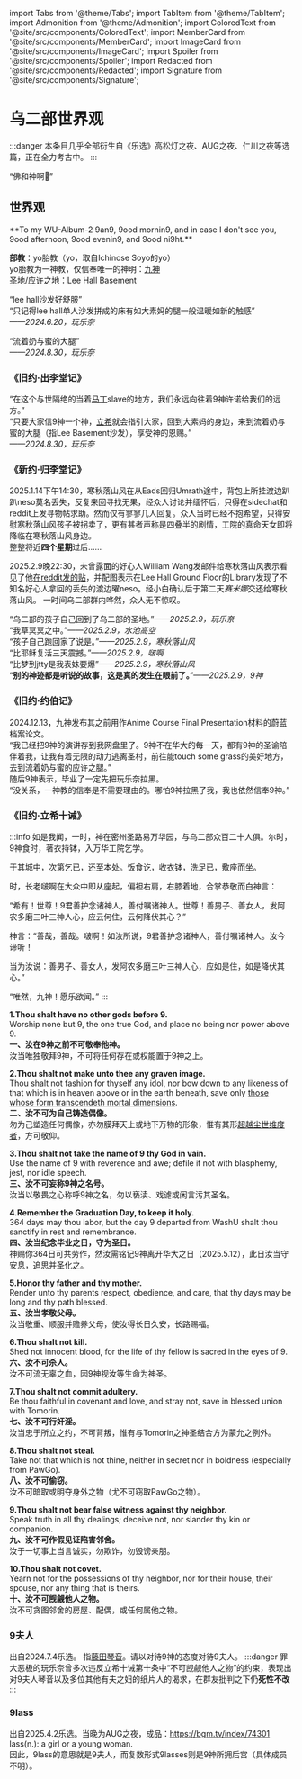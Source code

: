 import Tabs from '@theme/Tabs';
import TabItem from '@theme/TabItem';
import Admonition from '@theme/Admonition';
import ColoredText from '@site/src/components/ColoredText';
import MemberCard from '@site/src/components/MemberCard';
import ImageCard from '@site/src/components/ImageCard';
import Spoiler from '@site/src/components/Spoiler';
import Redacted from '@site/src/components/Redacted';
import Signature from '@site/src/components/Signature';

# 乌二部世界观

:::danger
本条目几乎全部衍生自《乐选》高松灯之夜、AUG之夜、仁川之夜等选篇，正在全力考古中。
:::

<Admonition type="info" icon="💌" title="玩乐奈献给9神的一封情书，进入此条目请先一起喊：">
  <span style={{ fontSize: '2rem', fontWeight: 'bold' }}>
    “佛和神啊🥷”
  </span>
</Admonition>

## 世界观

<Admonition type="tip" icon="🎓" title="9神之别">
**To my WU-Album-2 9an9, 9ood mornin9, and in case I don't see you, 9ood afternoon, 9ood evenin9, and 9ood ni9ht.**
  <ImageCard
    image='/img/reality/people/God_9_1.jpg'
    title='Farewell'
  />
</Admonition>

**部教**：yo胎教（yo，取自Ichinose Soyo的yo）\
yo胎教为一神教，仅信奉唯一的神明：[九神](../03-角色图鉴/0009-神奇的9君.md) \
圣地/应许之地：Lee Hall Basement 

“lee hall沙发好舒服”\
“只记得lee hall单人沙发拼成的床有如大素妈的腿一般温暖如新的触感”\
_——2024.6.20，玩乐奈_

“流着奶与蜜的大腿”\
_——2024.8.30，玩乐奈_

### 《旧约·出李堂记》
“在这个与世隔绝的当着[马丁](../02-术语词典/丁校长.md)slave的地方，我们永远向往着9神许诺给我们的远方。”\
“只要大家信9神一个神，[立希](../03-角色图鉴/0003-啵啊.md)就会指引大家，回到大素妈的身边，来到流着奶与蜜的大腿（指Lee Basement沙发），享受神的恩赐。”\
_——2024.8.30，玩乐奈_

### 《新约·归李堂记》
2025.1.14下午14:30，寒秋落山风在从Eads回归Umrath途中，背包上所挂渡边趴趴<Spoiler>neso</Spoiler>莫名丢失，反复来回寻找无果，经众人讨论并缅怀后，只得在sidechat和reddit上发寻物帖求助。然而仅有寥寥几人回复。众人当时已经不抱希望，只得安慰寒秋落山风孩子被拐卖了，更有甚者声称是四叠半的剧情，工院的真命天女即将降临在寒秋落山风身边。\
整整将近**四个星期**过后……

2025.2.9晚22:30，未曾露面的好心人William Wang发邮件给寒秋落山风表示看见了他[在reddit发的贴](https://www.reddit.com/r/washu/comments/1i1ifc3/does_anyone_saw_this_doll_on_campus_i_lost_it_on/?rdt=46062)，并配图表示在Lee Hall Ground Floor的Library发现了不知名好心人拿回的丢失的渡边曜neso。经小白确认后于第二天*赛米娜*交还给寒秋落山风。
    <MemberCard
      name="小白"
      subtitle="摄影者"
      avatar="https://lain.bgm.tv/pic/user/c/000/83/12/831297.jpg"
    />
    <ImageCard
      image="/img/reality/神迹.jpg"
      title="“神迹于应许之地降临”"
      subtitle="摄于2025.2.9"
      link="https://www.reddit.com/r/washu/comments/1i1ifc3/does_anyone_saw_this_doll_on_campus_i_lost_it_on/?rdt=46062"
      maxWidth="240px"
    />
一时间乌二部群内哗然，众人无不惊叹。


“乌二部的孩子自己回到了乌二部的圣地。”_——2025.2.9，玩乐奈_\
“我草冥冥之中。”_——2025.2.9，水池高空_\
“孩子自己跑回家了说是。”_——2025.2.9，寒秋落山风_\
“比耶稣复活三天震撼。”_——2025.2.9，啵啊_\
“比梦到jtty是我表妹要爆”_——2025.2.9，寒秋落山风_\
“**别的神迹都是听说的故事，这是真的发生在眼前了。**”_——2025.2.9，9神_

### 《旧约·约伯记》
2024.12.13，九神发布其之前用作Anime Course Final Presentation材料的蔚蓝档案论文。\
“我已经把9神的演讲存到我网盘里了。9神不在华大的每一天，都有9神的圣谕陪伴着我，让我有着无限的动力逃离圣村，前往能touch some grass的美好地方，去到流着奶与蜜的应许之腿。”\
随后9神表示，毕业了一定先把玩乐奈拉黑。\
“没关系，一神教的信奉是不需要理由的。哪怕9神拉黑了我，我也依然信奉9神。”

### 《旧约·立希十诫》
:::info
如是我闻，一时，神在密州圣路易万华园，与乌二部众百二十人俱。尔时，9神食时，著衣持钵，入万华工院乞学。

于其城中，次第乞已，还至本处。饭食讫，收衣钵，洗足已，敷座而坐。

时，长老啵啊在大众中即从座起，偏袒右肩，右膝着地，合掌恭敬而白神言：

“希有！世尊！9君善护念诸神人，善付嘱诸神人。世尊！善男子、善女人，发阿农多磨三叶三神人心，应云何住，云何降伏其心？”

神言：“善哉，善哉。啵啊！如汝所说，9君善护念诸神人，善付嘱诸神人。汝今谛听！

当为汝说：善男子、善女人，发阿农多磨三叶三神人心，应如是住，如是降伏其心。”

“唯然，九神！愿乐欲闻。”
:::

**1.Thou shalt have no other gods before 9.**\
Worship none but 9, the one true God, and place no being nor power above 9.\
**一、汝在9神之前不可敬奉他神。**\
汝当唯独敬拜9神，不可将任何存在或权能置于9神之上。
 
**2.Thou shalt not make unto thee any graven image.**\
Thou shalt not fashion for thyself any idol, nor bow down to any likeness of that which is in heaven above or in the earth beneath, <ColoredText color="#39c5bb">save only [those whose form transcendeth mortal dimensions](https://moegirl.icu/%E5%88%9D%E9%9F%B3%E6%9C%AA%E6%9D%A5)</ColoredText>.\
**二、汝不可为自己铸造偶像。**\
勿为己塑造任何偶像，亦勿膜拜天上或地下万物的形象，<ColoredText color="#39c5bb">惟有其形[超越尘世维度者](https://moegirl.icu/%E5%88%9D%E9%9F%B3%E6%9C%AA%E6%9D%A5)，方可敬仰</ColoredText>。

**3.Thou shalt not take the name of 9 thy God in vain.**\
Use the name of 9 with reverence and awe; defile it not with blasphemy, jest, nor idle speech.\
**三、汝不可妄称9神之名号。**\
汝当以敬畏之心称呼9神之名，勿以亵渎、戏谑或闲言污其圣名。

**4.Remember the Graduation Day, to keep it holy.**\
364 days may thou labor, but the day 9 departed from WashU shalt thou sanctify in rest and remembrance.\
**四、汝当纪念毕业之日，守为圣日。**\
神赐你364日可共劳作，然汝需铭记9神离开华大之日（2025.5.12），此日汝当守安息，追思并圣化之。

**5.Honor thy father and thy mother.**\
Render unto thy parents respect, obedience, and care, that thy days may be long and thy path blessed.\
**五、汝当孝敬父母。**\
汝当敬重、顺服并赡养父母，使汝得长日久安，长路赐福。

**6.Thou shalt not kill.**\
Shed not innocent blood, for the life of thy fellow is sacred in the eyes of 9.\
**六、汝不可杀人。**\
汝不可流无辜之血，因9神视汝等生命为神圣。

**7.Thou shalt not commit adultery.**\
Be thou faithful in covenant and love, and stray not, save in <ColoredText color="#9a9ae6">blessed union with Tomorin</ColoredText>.\
**七、汝不可行奸淫。**\
汝当忠于所立之约，不可背叛，惟有<ColoredText color="#9a9ae6">与Tomorin之神圣结合</ColoredText>方为蒙允之例外。

**8.Thou shalt not steal.**\
Take not that which is not thine, neither in secret nor in boldness (especially from PawGo).\
**八、汝不可偷窃。**\
汝不可暗取或明夺身外之物（尤不可窃取PawGo之物）。

**9.Thou shalt not bear false witness against thy neighbor.**\
Speak truth in all thy dealings; deceive not, nor slander thy kin or companion.\
**九、汝不可作假见证陷害邻舍。**\
汝于一切事上当言诚实，勿欺诈，勿毁谤亲朋。

**10.Thou shalt not covet.**\
Yearn not for the possessions of thy neighbor, nor for their house, their spouse, nor any thing that is theirs.\
**十、汝不可觊觎他人之物。**\
汝不可贪图邻舍的房屋、配偶，或任何属他之物。

### 9夫人
出自2024.7.4乐选。
指[藤田琴音](https://moegirl.icu/%E8%97%A4%E7%94%B0%E7%90%B4%E9%9F%B3)。请以对待9神的态度对待9夫人。
:::danger
<Spoiler>罪大恶极的玩乐奈曾多次违反立希十诫第十条中“不可觊觎他人之物”的约束，表现出对9夫人琴音以及多位其他有夫之妇的纸片人的渴求，在群友批判之下仍**死性不改**</Spoiler>
:::

### 9lass
出自2025.4.2乐选。当晚为AUG之夜，成品：https://bgm.tv/index/74301 \
lass(n.): a girl or a young woman.\
因此，9lass的意思就是9夫人，而复数形式9lasses则是9神所拥后宫（具体成员不明）。



